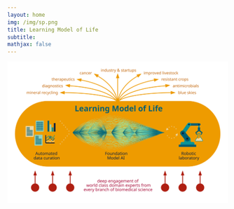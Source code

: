```yaml
---
layout: home
img: /img/sp.png
title: Learning Model of Life
subtitle: 
mathjax: false
---
```



![](/img/lml/lml.svg )


